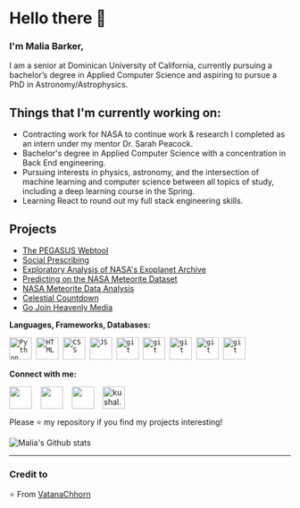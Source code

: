 # Hello there 👋 

### I'm Malia Barker, 

I am a senior at Dominican University of California, currently pursuing a bachelor’s degree in Applied Computer Science and aspiring to pursue a PhD in Astronomy/Astrophysics.

## Things that I'm currently working on: 
* Contracting work for NASA to continue work & research I completed as an intern under my mentor Dr. Sarah Peacock.
* Bachelor's degree in Applied Computer Science with a concentration in Back End engineering.
* Pursuing interests in physics, astronomy, and the intersection of machine learning and computer science between all topics of study, including a deep learning course in the Spring.
* Learning React to round out my full stack engineering skills.

## Projects
* [The PEGASUS Webtool](https://phoenixpegasusgrid.com/)
* [Social Prescribing](https://app.socialprescribingusa.com/#/)
* [Exploratory Analysis of NASA's Exoplanet Archive](https://medium.com/@maliarosebarker/an-exploratory-analysis-of-nasas-exoplanet-archive-f1ea533c8e51)
* [Predicting on the NASA Meteorite Dataset](https://www.kaggle.com/code/maliabarker/predicting-on-the-nasa-meteorite-dataset)
* [NASA Meteorite Data Analysis](https://www.kaggle.com/code/maliabarker/nasa-meteorite-data-analysis-and-visualization)
* [Celestial Countdown](http://celestial-calendar.dev.maliabarker.me/)
* [Go Join Heavenly Media](https://gjhm.herokuapp.com/)


 **Languages, Frameworks, Databases:**
<p align="left">
  <code><img src="https://cdn.jsdelivr.net/npm/simple-icons@7.9.0/icons/html5.svg" alt="Python" width="40" height="40" /></code>&nbsp;
  <code><img src="https://cdn.jsdelivr.net/npm/simple-icons@7.9.0/icons/css3.svg" alt="HTML" width="40" height="40" /></code>&nbsp;
  <code><img src="https://cdn.jsdelivr.net/npm/simple-icons@7.9.0/icons/python.svg" alt="CSS" width="40" height="40"/></code>&nbsp;
  <code><img src="https://cdn.jsdelivr.net/npm/simple-icons@7.9.0/icons/javascript.svg" alt="JS" width="40" height="40" /></code>&nbsp;
  <code><img src="https://cdn.jsdelivr.net/npm/simple-icons@7.9.0/icons/express.svg" alt="git" width="40" height="40" /></code>&nbsp;
  <code><img src="https://cdn.jsdelivr.net/npm/simple-icons@7.9.0/icons/flask.svg" alt="git" width="40" height="40" /></code>&nbsp;
  <code><img src="https://cdn.jsdelivr.net/npm/simple-icons@7.9.0/icons/sqlite.svg" alt="git" width="40" height="40" /></code>&nbsp;
  <code><img src="https://cdn.jsdelivr.net/npm/simple-icons@7.9.0/icons/mongodb.svg" alt="git" width="40" height="40" /></code>&nbsp;
  <code><img src="https://cdn.jsdelivr.net/npm/simple-icons@7.9.0/icons/git.svg" alt="git" width="40" height="40" /></code>&nbsp;
</p>

**Connect with me:**
<p align="left">
<a href="https://www.linkedin.com/in/malia-barker-00b02621a/" target="blank"><img align="center" src="https://cdn.jsdelivr.net/npm/simple-icons@7.9.0/icons/linkedin.svg" alt="" height="40" width="40" /></a> &nbsp;&nbsp;
<a href="https://github.com/maliabarker" target="blank"><img align="center" src="https://cdn.jsdelivr.net/npm/simple-icons@7.9.0/icons/github.svg" alt="" height="40" width="40" /></a> &nbsp;&nbsp;
  <a href="https://medium.com/@maliarosebarker" target="blank"><img align="center" src="https://cdn.jsdelivr.net/npm/simple-icons@7.9.0/icons/medium.svg" height="40" width="40" /></a> &nbsp;&nbsp;
   <a href="https://www.kaggle.com/maliabarker" target="blank"><img align="center" src="https://cdn.jsdelivr.net/npm/simple-icons@7.9.0/icons/kaggle.svg" alt="kushal.bhanot.98" height="40" width="40" /></a> &nbsp;&nbsp;
</p>


Please ⭐ my repository if you find my projects interesting!  

![Malia's Github stats](https://github-readme-stats.vercel.app/api?username=maliabarker&show_icons=true)

---

### Credit to 
⭐️ From [VatanaChhorn](https://github.com/Vatanachhorn)
